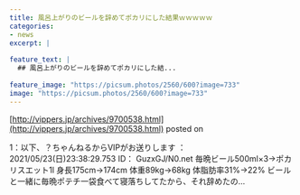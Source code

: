 ```yaml
---
title: 風呂上がりのビールを辞めてポカリにした結果ｗｗｗｗｗ
categories:
- news
excerpt: |
  
feature_text: |
  ## 風呂上がりのビールを辞めてポカリにした結...
  
feature_image: "https://picsum.photos/2560/600?image=733"
image: "https://picsum.photos/2560/600?image=733"
---
```


[http://vippers.jp/archives/9700538.html](http://vippers.jp/archives/9700538.html)
posted on 

<!--more-->

1：以下、？ちゃんねるからVIPがお送りします ： 2021/05/23(日)23:38:29.753 ID： GuzxGJ/N0.net 毎晩ビール500ml×3→ポカリスエット1l 身長175cm→174cm 体重89kg→68kg 体脂肪率31%→22% ビールと一緒に毎晩ポテチ一袋食べて寝落ちしてたから、それ辞めたの...
